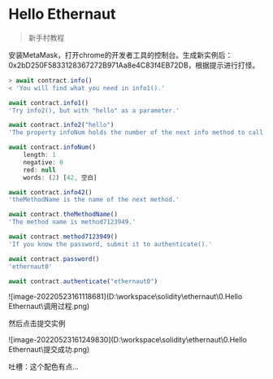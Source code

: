 # Hello Ethernaut

> 新手村教程

安装MetaMask，打开chrome的开发者工具的控制台。生成新实例后：0x2bD250F5833128367272B971Aa8e4C83f4EB72DB，根据提示进行打怪。

```js
> await contract.info() 
< 'You will find what you need in info1().'

await contract.info1() 
'Try info2(), but with "hello" as a parameter.'

await contract.info2("hello") 
'The property infoNum holds the number of the next info method to call.'

await contract.infoNum() 
	length: 1
	negative: 0
	red: null
	words: (2) [42, 空白]

await contract.info42()
'theMethodName is the name of the next method.'

await contract.theMethodName()
'The method name is method7123949.'

await contract.method7123949()
'If you know the password, submit it to authenticate().'

await contract.password()
'ethernaut0'

await contract.authenticate("ethernaut0")
```

![image-20220523161118681](D:\workspace\solidity\ethernaut\0.Hello Ethernaut\调用过程.png)

然后点击提交实例

![image-20220523161249830](D:\workspace\solidity\ethernaut\0.Hello Ethernaut\提交成功.png)

吐槽：这个配色有点...